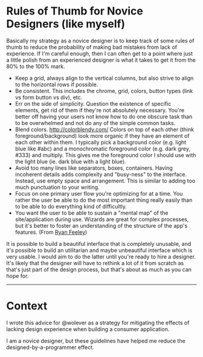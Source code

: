 # Rules of Thumb for Novice Designers (like myself)

Basically my strategy as a novice designer is to keep track of some rules of thumb to reduce the probability of making bad mistakes from lack of experience. If I'm careful enough, then I can often get to a point where just a little polish from an experienced designer is what it takes to get it from the 80% to the 100% mark.

*  Keep a grid, always align to the vertical columns, but also strive to align to the horizontal rows if possible.
*  Be consistent. This includes the chrome, grid, colors, button types (link vs form button vs div), etc.
*  Err on the side of simplicity. Question the existence of specific elements, get rid of them if they're not absolutely necessary. You're better off having your users not know how to do one obscure task than to be overwhelmed and not do any of the simple common tasks.
*  Blend colors. http://colorblendy.com/ Colors on top of each other (think foreground/background) look more organic if they have an element of each other within them. I typically pick a background color (e.g. light blue like #abc) and a monochromatic foreground color (e.g. dark grey, #333) and multiply. This gives me the foreground color I should use with the light blue (ie. dark blue with a light blue).
*  Avoid too many lines like separators, boxes, containers. Having incoherent details adds complexity and "busy-ness" to the interface. Instead, use empty space and arrangement. This is similar to adding too much punctuation to your writing.
*  Focus on one primary user flow you're optimizing for at a time. You rather the user be able to do the most important thing really easily than to be able to do everything kind of difficultly.
* You want the user to be able to sustain a "mental map" of the site/application during use. Wizards are great for complex processes, but it's better to foster an understanding of the structure of the app's features. (From [Ryan Feeley](http://ryanfeeley.com))

It is possible to build a beautiful interface that is completely unusable, and it's possible to build an utilitarian and maybe unbeautiful interface which is very usable. I would aim to do the latter until you're ready to hire a designer. It's likely that the designer will have to rethink a lot of it from scratch as that's just part of the design process, but that's about as much as you can hope for.

- - -

# Context

I wrote this advice for @wolever as a strategy for mitigating the effects of lacking design experience when building a consumer application.

I am a novice designer, but these guidelines have helped me reduce the designed-by-a-programmer effect.
